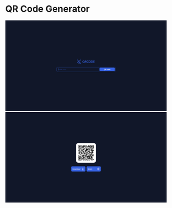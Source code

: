 # QR Code Generator
<img src="screenshot.png" alt="screenshot" />
<img src="screenshot2.png" alt="screenshot" />